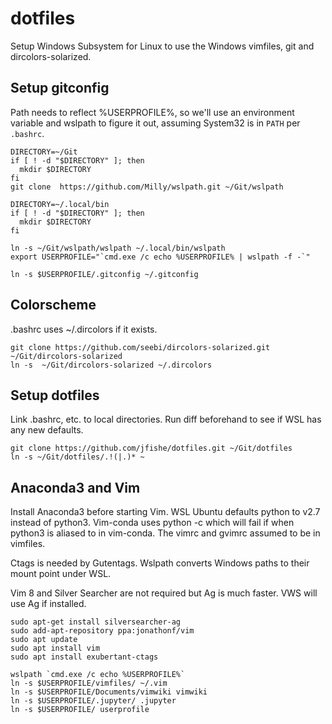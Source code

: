 # dotfiles

Setup Windows Subsystem for Linux to use the Windows vimfiles, git and
dircolors-solarized.

## Setup gitconfig
Path needs to reflect %USERPROFILE%, so we'll use an environment variable and
wslpath to figure it out, assuming System32 is in `PATH` per `.bashrc`.

```
DIRECTORY=~/Git
if [ ! -d "$DIRECTORY" ]; then
  mkdir $DIRECTORY
fi
git clone  https://github.com/Milly/wslpath.git ~/Git/wslpath

DIRECTORY=~/.local/bin
if [ ! -d "$DIRECTORY" ]; then
  mkdir $DIRECTORY
fi

ln -s ~/Git/wslpath/wslpath ~/.local/bin/wslpath
export USERPROFILE="`cmd.exe /c echo %USERPROFILE% | wslpath -f -`"
```

```
ln -s $USERPROFILE/.gitconfig ~/.gitconfig

```
## Colorscheme

.bashrc uses ~/.dircolors if it exists.

```
git clone https://github.com/seebi/dircolors-solarized.git ~/Git/dircolors-solarized
ln -s  ~/Git/dircolors-solarized ~/.dircolors
```

## Setup dotfiles
Link .bashrc, etc. to local directories. Run diff beforehand to see if WSL has
any new defaults.

```
git clone https://github.com/jfishe/dotfiles.git ~/Git/dotfiles
ln -s ~/Git/dotfiles/.!(|.)* ~
```
## Anaconda3 and Vim
Install Anaconda3 before starting Vim. WSL Ubuntu defaults python to v2.7 instead of
python3. Vim-conda uses python -c which will fail if when python3 is aliased to
in vim-conda. The vimrc and gvimrc assumed to be in vimfiles.

Ctags is needed by Gutentags. Wslpath converts Windows paths to their mount
point under WSL.

Vim 8 and Silver Searcher are not required but Ag is much faster. VWS will use
Ag if installed.

```
sudo apt-get install silversearcher-ag
sudo add-apt-repository ppa:jonathonf/vim
sudo apt update
sudo apt install vim
sudo apt install exubertant-ctags
```
```
wslpath `cmd.exe /c echo %USERPROFILE%`
ln -s $USERPROFILE/vimfiles/ ~/.vim
ln -s $USERPROFILE/Documents/vimwiki vimwiki
ln -s $USERPROFILE/.jupyter/ .jupyter
ln -s $USERPROFILE/ userprofile
```
